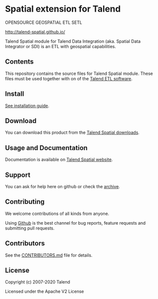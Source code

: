# Spatial extension for Talend

OPENSOURCE GEOSPATIAL ETL SETL

http://talend-spatial.github.io/

Talend Spatial module for Talend Data Integration (aka. Spatial Data Integrator or SDI) is an ETL with geospatial capabilities.


## Contents

This repository contains the source files for Talend Spatial module. These files must be used together with on of the [Talend ETL software](https://github.com/Talend).

## Install

[See installation guide](INSTALL.md).

## Download

You can download this product from the [Talend Spatial downloads](https://sourceforge.net/projects/sdispatialetl/files/sdispatialetl/).



## Usage and Documentation

Documentation is available on [Talend Spatial website](http://talend-spatial.github.io/).


## Support 

You can ask for help here on github or check the [archive](http://www.talendforge.org/forum/viewforum.php?id=9).


## Contributing

We welcome contributions of all kinds from anyone.

Using [Github](https://github.com/talend-spatial) is the best channel for bug reports, feature requests and submitting pull requests.


## Contributors

See the [CONTRIBUTORS.md](./CONTRIBUTORS.md) file for details.


## License

Copyright (c) 2007-2020 Talend

Licensed under the Apache V2 License
